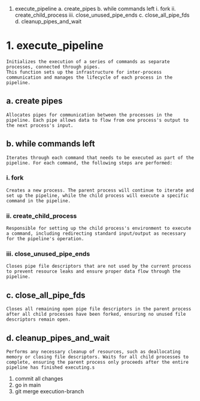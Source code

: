 
1. execute_pipeline
	a. create_pipes
	b. while commands left
		i.		fork
		ii.		create_child_process
		iii. 	close_unused_pipe_ends
	c. close_all_pipe_fds
	d. cleanup_pipes_and_wait

# 1. execute_pipeline
    Initializes the execution of a series of commands as separate processes, connected through pipes.
    This function sets up the infrastructure for inter-process communication and manages the lifecycle of each process in the pipeline.
## a. create pipes
    Allocates pipes for communication between the processes in the pipeline. Each pipe allows data to flow from one process's output to the next process's input.
## b. while commands left
    Iterates through each command that needs to be executed as part of the pipeline. For each command, the following steps are performed:
### i.   fork
    Creates a new process. The parent process will continue to iterate and set up the pipeline, while the child process will execute a specific command in the pipeline.
### ii.  create_child_process
    Responsible for setting up the child process's environment to execute a command, including redirecting standard input/output as necessary for the pipeline's operation.
### iii. close_unused_pipe_ends
    Closes pipe file descriptors that are not used by the current process to prevent resource leaks and ensure proper data flow through the pipeline.
##  c. close_all_pipe_fds
    Closes all remaining open pipe file descriptors in the parent process after all child processes have been forked, ensuring no unused file descriptors remain open.
##	d. cleanup_pipes_and_wait
    Performs any necessary cleanup of resources, such as deallocating memory or closing file descriptors. Waits for all child processes to complete, ensuring the parent process only proceeds after the entire pipeline has finished executing.s


1. commit all changes
2. go in main
3. git merge execution-branch
